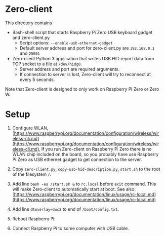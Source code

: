 # Zero-client

This directory contains

* Bash-shell script that starts Raspberry Pi Zero USB keyboard gadget and zero-client.py
    * Script options: `--enable-usb-ethernet-gadget`
    * Default server address and port for zero-client.py are `192.168.0.1` and `25001`
* Zero-client Python 3 application that writes USB HID report data from TCP socket to a file at `/dev/hidg0`.
    * Server address and port are required arguments.
    * If connection to server is lost, Zero-client will try to reconnect at every 5 seconds.

Note that Zero-client is designed to only work on Raspberry Pi Zero or Zero W.

# Setup

1. Configure WLAN, [https://www.raspberrypi.org/documentation/configuration/wireless/wireless-cli.md](https://www.raspberrypi.org/documentation/configuration/wireless/wireless-cli.md), If you run Zero-client on Raspberry Pi Zero there
is no WLAN chip included on the board, so you probably have use Raspberry Pi Zero as USB ethernet gadget to get connection to the server.

2. Copy `zero-client.py`, `copy-usb-hid-description.py`, `start.sh` to the root of the filesystem `/`.

3. Add line `bash -eu /start.sh &` to `rc.local` before `exit` command. This will make
Zero-client to automatically start at boot. See also: [https://www.raspberrypi.org/documentation/linux/usage/rc-local.md](https://www.raspberrypi.org/documentation/linux/usage/rc-local.md)

4. Add line `dtoverlay=dwc2` to end of `/boot/config.txt`.

5. Reboot Raspberry Pi.

6. Connect Raspberry Pi to some computer with USB cable.
